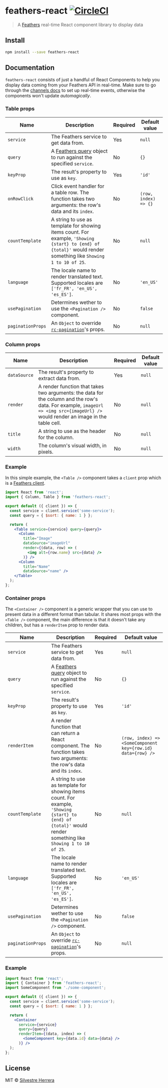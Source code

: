 # feathers-react [![CircleCI](https://circleci.com/gh/silvestreh/feathers-react.svg?style=svg)](https://circleci.com/gh/silvestreh/feathers-react)

> A [Feathers](https://www.feathersjs.com) real-time React component library to display data

## Install

```bash
npm install --save feathers-react
```

## Documentation

`feathers-react` consists of just a handful of React Components to help you display data coming from your Feathers API in real-time. Make sure to go through the [channels docs](https://docs.feathersjs.com/api/channels.html) to set up real-time events, otherwise the components won't update _automagically_.

### Table props

<!-- | `prop` | Desc | No | `null` | -->

| Name | Description | Required | Default value |
|------|-------------|----------|---------------|
| `service` | The Feathers service to get data from. | Yes | `null` |
| `query` | A [Feathers query](https://docs.feathersjs.com/api/databases/querying.html) object to run against the specified `service`. | No | `{}` |
| `keyProp` | The result's property to use as `key`. | Yes | `'id'` |
| `onRowClick` | Click event handler for a table row. The function takes two arguments: the row's data and its `index`. | No | `(row, index) => {}` |
| `countTemplate` | A string to use as template for showing items count. For example, `'Showing {start} to {end} of {total}'` would render something like `Showing 1 to 10 of 25`. | No | `null` |
| `language` | The locale name to render translated text. Supported locales are `['fr_FR', 'en_US', 'es_ES']`. | No | `'en_US'` |
| `usePagination` | Determines wether to use the `<Pagination />` component. | No | `false` |
| `paginationProps` | An `Object` to override [`rc-pagination`](https://github.com/react-component/pagination)'s props. | No | `null` |

### Column props

<!-- | `prop` | Desc | No | `null` | -->

| Name | Description | Required | Default value |
|------|-------------|----------|---------------|
| `dataSource` | The result's property to extract data from. | Yes | `null` |
| `render` | A render function that takes two arguments: the data for the column and the row's data. For example, `imageUrl => <img src={imageUrl} />` would render an image in the table cell. | No | `null` |
| `title` | A string to use as the header for the column. | No | `null` |
| `width` | The column's visual width, in pixels. | No | `null` |

### Example

In this simple example, the `<Table />` component takes a `client` prop which is a [Feathers client](https://docs.feathersjs.com/api/authentication/client.html).

```jsx
import React from 'react';
import { Column, Table } from 'feathers-react';

export default ({ client }) => {
  const service = client.service('some-service');
  const query = { $sort: { name: 1 } };

  return (
    <Table service={service} query={query}>
      <Column
        title="Image"
        dataSource="imageUrl"
        render={(data, row) => (
          <img alt={row.name} src={data} />
        )} />
      <Column
        title="Name"
        dataSource="name" />
    </Table>
  );
};
```

### Container props

The `<Container />` component is a generic wrapper that you can use to present data in a different format than tabular. It shares most props with the `<Table />` component, the main difference is that it doesn't take any children, but has a `renderItem` prop to render data.

| Name | Description | Required | Default value |
|------|-------------|----------|---------------|
| `service` | The Feathers service to get data from. | Yes | `null` |
| `query` | A [Feathers query](https://docs.feathersjs.com/api/databases/querying.html) object to run against the specified `service`. | No | `{}` |
| `keyProp` | The result's property to use as `key`. | Yes | `'id'` |
| `renderItem` | A render function that can return a React component. The function takes two arguments: the row's data and its `index`. | No | `(row, index) => <SomeComponent key={row.id} data={row} />` |
| `countTemplate` | A string to use as template for showing items count. For example, `'Showing {start} to {end} of {total}'` would render something like `Showing 1 to 10 of 25`. | No | `null` |
| `language` | The locale name to render translated text. Supported locales are `['fr_FR', 'en_US', 'es_ES']`. | No | `'en_US'` |
| `usePagination` | Determines wether to use the `<Pagination />` component. | No | `false` |
| `paginationProps` | An `Object` to override [`rc-pagination`](https://github.com/react-component/pagination)'s props. | No | `null` |

### Example

```jsx
import React from 'react';
import { Container } from 'feathers-react';
import SomeComponent from './some-component';

export default ({ client }) => {
  const service = client.service('some-service');
  const query = { $sort: { name: 1 } };

  return (
    <Container
      service={service}
      query={query}
      renderItem={(data, index) => (
        <SomeComponent key={data.id} data={data} />
      )} />
  );
};
```

## License

MIT © [Silvestre Herrera](https://github.com/silvestreh)
